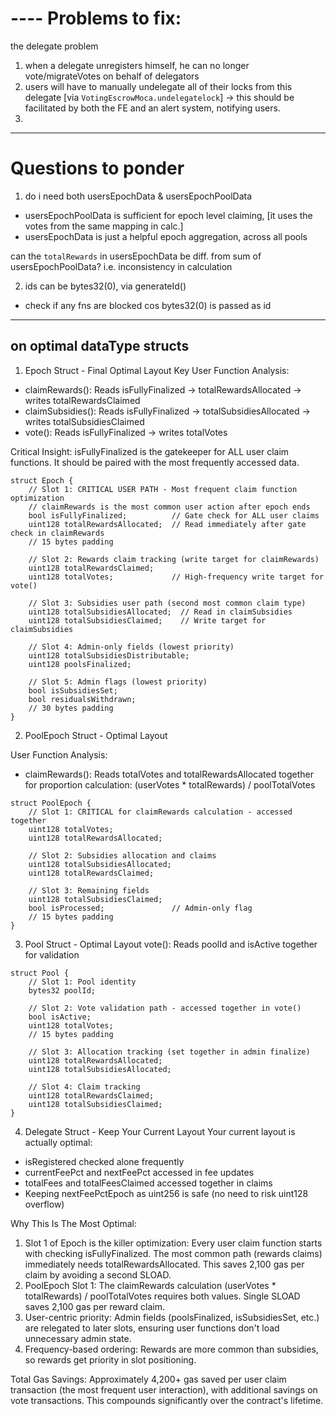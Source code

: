 
# ---- Problems to fix:

the delegate problem

1. when a delegate unregisters himself, he can no longer vote/migrateVotes on behalf of delegators
2. users will have to manually undelegate all of their locks from this delegate [via `VotingEscrowMoca.undelegatelock`] -> this should be facilitated by both the FE and an alert system, notifying users.
3. 

-----

# Questions to ponder

1. do i need both usersEpochData & usersEpochPoolData
- usersEpochPoolData is sufficient for epoch level claiming, [it uses the votes from the same mapping in calc.] 
- usersEpochData is just a helpful epoch aggregation, across all pools

can the `totalRewards` in usersEpochData be diff. from sum of usersEpochPoolData? 
i.e. inconsistency in calculation


2. ids can be bytes32(0), via generateId()
- check if any fns are blocked cos  bytes32(0) is passed as id

-----

## on optimal dataType structs

1. Epoch Struct - Final Optimal Layout
Key User Function Analysis:
- claimRewards(): Reads isFullyFinalized → totalRewardsAllocated → writes totalRewardsClaimed
- claimSubsidies(): Reads isFullyFinalized → totalSubsidiesAllocated → writes totalSubsidiesClaimed
- vote(): Reads isFullyFinalized → writes totalVotes

Critical Insight: isFullyFinalized is the gatekeeper for ALL user claim functions. It should be paired with the most frequently accessed data.

```solidity
struct Epoch {
    // Slot 1: CRITICAL USER PATH - Most frequent claim function optimization
    // claimRewards is the most common user action after epoch ends
    bool isFullyFinalized;          // Gate check for ALL user claims
    uint128 totalRewardsAllocated;  // Read immediately after gate check in claimRewards
    // 15 bytes padding

    // Slot 2: Rewards claim tracking (write target for claimRewards)
    uint128 totalRewardsClaimed;
    uint128 totalVotes;             // High-frequency write target for vote()

    // Slot 3: Subsidies user path (second most common claim type)
    uint128 totalSubsidiesAllocated;  // Read in claimSubsidies
    uint128 totalSubsidiesClaimed;    // Write target for claimSubsidies

    // Slot 4: Admin-only fields (lowest priority)
    uint128 totalSubsidiesDistributable;
    uint128 poolsFinalized;

    // Slot 5: Admin flags (lowest priority)
    bool isSubsidiesSet;
    bool residualsWithdrawn;
    // 30 bytes padding
}

```

2. PoolEpoch Struct - Optimal Layout

User Function Analysis:
- claimRewards(): Reads totalVotes and totalRewardsAllocated together for proportion calculation: (userVotes * totalRewards) / poolTotalVotes

```solidity
struct PoolEpoch {
    // Slot 1: CRITICAL for claimRewards calculation - accessed together
    uint128 totalVotes;
    uint128 totalRewardsAllocated;

    // Slot 2: Subsidies allocation and claims
    uint128 totalSubsidiesAllocated;
    uint128 totalRewardsClaimed;

    // Slot 3: Remaining fields
    uint128 totalSubsidiesClaimed;
    bool isProcessed;               // Admin-only flag
    // 15 bytes padding
}
```

3. Pool Struct - Optimal Layout
vote(): Reads poolId and isActive together for validation

```solidity
struct Pool {
    // Slot 1: Pool identity
    bytes32 poolId;

    // Slot 2: Vote validation path - accessed together in vote()
    bool isActive;
    uint128 totalVotes;
    // 15 bytes padding

    // Slot 3: Allocation tracking (set together in admin finalize)
    uint128 totalRewardsAllocated;
    uint128 totalSubsidiesAllocated;

    // Slot 4: Claim tracking
    uint128 totalRewardsClaimed;
    uint128 totalSubsidiesClaimed;
}
```

4. Delegate Struct - Keep Your Current Layout
Your current layout is actually optimal:
- isRegistered checked alone frequently
- currentFeePct and nextFeePct accessed in fee updates
- totalFees and totalFeesClaimed accessed together in claims
- Keeping nextFeePctEpoch as uint256 is safe (no need to risk uint128 overflow)

Why This Is The Most Optimal:
1. Slot 1 of Epoch is the killer optimization: Every user claim function starts with checking isFullyFinalized. The most common path (rewards claims) immediately needs totalRewardsAllocated. This saves 2,100 gas per claim by avoiding a second SLOAD.
2. PoolEpoch Slot 1: The claimRewards calculation (userVotes * totalRewards) / poolTotalVotes requires both values. Single SLOAD saves 2,100 gas per reward claim.
3. User-centric priority: Admin fields (poolsFinalized, isSubsidiesSet, etc.) are relegated to later slots, ensuring user functions don't load unnecessary admin state.
4. Frequency-based ordering: Rewards are more common than subsidies, so rewards get priority in slot positioning.

Total Gas Savings: Approximately 4,200+ gas saved per user claim transaction (the most frequent user interaction), with additional savings on vote transactions. This compounds significantly over the contract's lifetime.